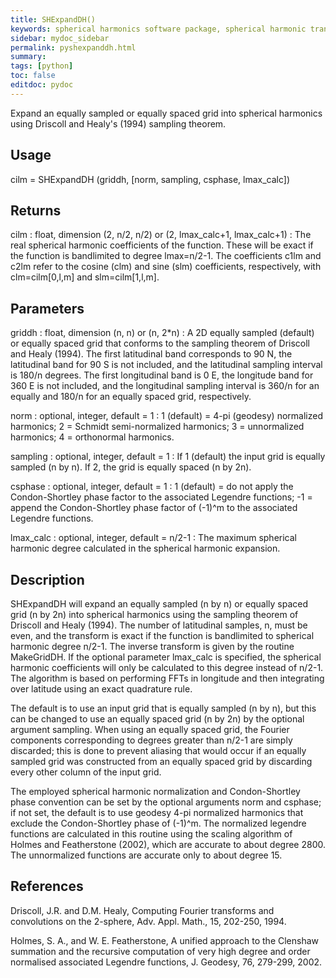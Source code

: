 ```yaml
---
title: SHExpandDH()
keywords: spherical harmonics software package, spherical harmonic transform, legendre functions, multitaper spectral analysis, Python, gravity, magnetic field
sidebar: mydoc_sidebar
permalink: pyshexpanddh.html
summary:
tags: [python]
toc: false
editdoc: pydoc
---
```


Expand an equally sampled or equally spaced grid into spherical harmonics using Driscoll and Healy's (1994) sampling theorem.

## Usage

cilm = SHExpandDH (griddh, [norm, sampling, csphase, lmax_calc])

## Returns

cilm : float, dimension (2, n/2, n/2) or (2, lmax_calc+1, lmax_calc+1)
:   The real spherical harmonic coefficients of the function. These will be exact if the function is bandlimited to degree lmax=n/2-1. The coefficients c1lm and c2lm refer to the cosine (clm) and sine (slm) coefficients, respectively, with clm=cilm[0,l,m] and slm=cilm[1,l,m].

## Parameters

griddh : float, dimension (n, n) or (n, 2\*n)
:   A 2D equally sampled (default) or equally spaced grid that conforms to the sampling theorem of Driscoll and Healy (1994). The first latitudinal band corresponds to 90 N, the latitudinal band for 90 S is not included, and the latitudinal sampling interval is 180/n degrees. The first longitudinal band is 0 E, the longitude band for 360 E is not included, and the longitudinal sampling interval is 360/n for an equally and 180/n for an equally spaced grid, respectively.

norm : optional, integer, default = 1
:   1 (default) = 4-pi (geodesy) normalized harmonics; 2 = Schmidt semi-normalized harmonics; 3 = unnormalized harmonics; 4 = orthonormal harmonics.

sampling : optional, integer, default = 1
:   If 1 (default) the input grid is equally sampled (n by n). If 2, the grid is equally spaced (n by 2n).

csphase : optional, integer, default = 1
:   1 (default) = do not apply the Condon-Shortley phase factor to the associated Legendre functions; -1 = append the Condon-Shortley phase factor of (-1)^m to the associated Legendre functions.

lmax_calc : optional, integer, default = n/2-1
:   The maximum spherical harmonic degree calculated in the spherical harmonic expansion.

## Description

SHExpandDH will expand an equally sampled (n by n) or equally spaced grid (n by 2n) into spherical harmonics using the sampling theorem of Driscoll and Healy (1994). The number of latitudinal samples, n, must be even, and the transform is exact if the function is bandlimited to spherical harmonic degree n/2-1. The inverse transform is given by the routine MakeGridDH. If the optional parameter lmax_calc is specified, the spherical harmonic coefficients will only be calculated to this degree instead of n/2-1. The algorithm is based on performing FFTs in longitude and then integrating over latitude using an exact quadrature rule. 

The default is to use an input grid that is equally sampled (n by n), but this can be changed to use an equally spaced grid (n by 2n) by the optional argument sampling.  When using an equally spaced grid, the Fourier components corresponding to degrees greater than n/2-1 are simply discarded; this is done to prevent aliasing that would occur if an equally sampled grid was constructed from an equally spaced grid by discarding every other column of the input grid.

The employed spherical harmonic normalization and Condon-Shortley phase convention can be set by the optional arguments norm and csphase; if not set, the default is to use geodesy 4-pi normalized harmonics that exclude the Condon-Shortley phase of (-1)^m. The normalized legendre functions are calculated in this routine using the scaling algorithm of Holmes and Featherstone (2002), which are accurate to about degree 2800. The unnormalized functions are accurate only to about degree 15.

## References

Driscoll, J.R. and D.M. Healy, Computing Fourier transforms and convolutions on the 2-sphere, Adv. Appl. Math., 15, 202-250, 1994.

Holmes, S. A., and W. E. Featherstone, A unified approach to the Clenshaw summation and the recursive computation of very high degree and order normalised associated Legendre functions, J. Geodesy, 76, 279-299, 2002.
